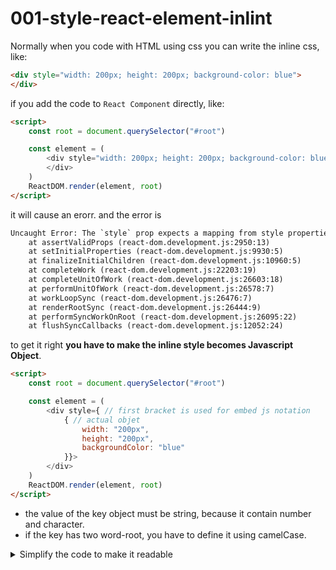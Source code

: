 # 001-style-react-element-inlint

Normally when you code with HTML using css you can write the inline css, like:  

```html
<div style="width: 200px; height: 200px; background-color: blue">
</div>
```

if you add the code to `React Component` directly, like:

```html
<script>
    const root = document.querySelector("#root")

    const element = (
        <div style="width: 200px; height: 200px; background-color: blue">
        </div>
    )
    ReactDOM.render(element, root)
</script>
```

it will cause an erorr. and the error is

```txt
Uncaught Error: The `style` prop expects a mapping from style properties to values, not a string. For example, style={{marginRight: spacing + 'em'}} when using JSX.
    at assertValidProps (react-dom.development.js:2950:13)
    at setInitialProperties (react-dom.development.js:9930:5)
    at finalizeInitialChildren (react-dom.development.js:10960:5)
    at completeWork (react-dom.development.js:22203:19)
    at completeUnitOfWork (react-dom.development.js:26603:18)
    at performUnitOfWork (react-dom.development.js:26578:7)
    at workLoopSync (react-dom.development.js:26476:7)
    at renderRootSync (react-dom.development.js:26444:9)
    at performSyncWorkOnRoot (react-dom.development.js:26095:22)
    at flushSyncCallbacks (react-dom.development.js:12052:24)
```

to get it right **you have to make the inline style becomes Javascript Object**.

```html
<script>
    const root = document.querySelector("#root")

    const element = (
        <div style={ // first bracket is used for embed js notation 
            { // actual objet
                width: "200px",
                height: "200px", 
                backgroundColor: "blue"
            }}>
        </div>
    )
    ReactDOM.render(element, root)
</script>
```

* the value of the key object must be string, because it contain number and character.
* if the key has two word-root, you have to define it using camelCase. 

<details>
    <summary> Simplify the code to make it readable </summary>

```html
<script>
    const root = document.querySelector("#root")

    let elementStyle = {
                width: "200px",
                height: "200px", 
                backgroundColor: "blue"
    }
    const element = (
                        <div style={ elementStyle }>
                        </div>
                    )

    ReactDOM.render(element, root)

    /**
     *  Actually react is smart enough to understand you value, you can just type
     * {
     *      width: 200,
     *      height: 200,
     *      backgroundColor: 'blue'
     * } 
     * */


</script>
```
</details>

